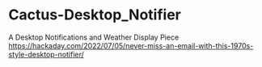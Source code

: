 # Cactus-Desktop_Notifier
A Desktop Notifications and Weather Display Piece
https://hackaday.com/2022/07/05/never-miss-an-email-with-this-1970s-style-desktop-notifier/
